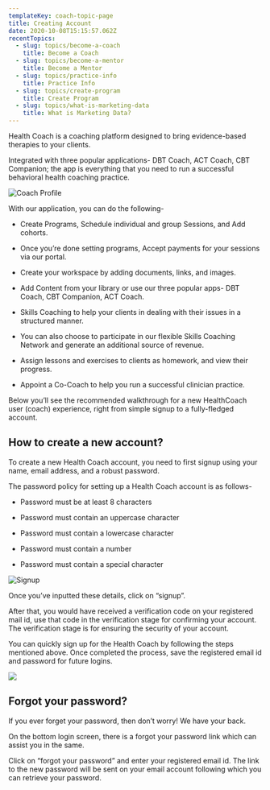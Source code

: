 ```yaml
---
templateKey: coach-topic-page
title: Creating Account
date: 2020-10-08T15:15:57.062Z
recentTopics:
  - slug: topics/become-a-coach
    title: Become a Coach
  - slug: topics/become-a-mentor
    title: Become a Mentor
  - slug: topics/practice-info
    title: Practice Info
  - slug: topics/create-program
    title: Create Program
  - slug: topics/what-is-marketing-data
    title: What is Marketing Data?
---
```

Health Coach is a coaching platform designed to bring evidence-based therapies to your clients.

Integrated with three popular applications- DBT Coach, ACT Coach, CBT Companion; the app is everything that you need to run a successful behavioral health coaching practice. 

![Coach Profile](/img/coach-profile-i.png "Coach Profile")

With our application, you can do the following-

* Create Programs, Schedule individual and group Sessions, and Add cohorts. 



* Once you’re done setting programs, Accept payments for your sessions via our portal. 



* Create your workspace by adding documents, links, and images.



* Add Content from your library or use our three popular apps- DBT Coach, CBT Companion, ACT Coach. 



* Skills Coaching to help your clients in dealing with their issues in a structured manner. 



* You can also choose to participate in our flexible Skills Coaching Network and generate an additional source of revenue. 



* Assign lessons and exercises to clients as homework, and view their progress.



* Appoint a Co-Coach to help you run a successful clinician practice. 

Below you’ll see the recommended walkthrough for a new HealthCoach user (coach) experience, right from simple signup to a fully-fledged account.

## How to create a new account?

To create a new Health Coach account, you need to first signup using your name, email address, and a robust password. 

The password policy for setting up a Health Coach account is as follows-

* Password must be at least 8 characters



* Password must contain an uppercase character



* Password must contain a lowercase character



* Password must contain a number



* Password must contain a special character

![Signup](/img/signup-i.png "Signup")

Once you’ve inputted these details, click on “signup”. 

After that, you would have received a verification code on your registered mail id, use that code in the verification stage for confirming your account. The verification stage is for ensuring the security of your account. 

You can quickly sign up for the Health Coach by following the steps mentioned above. Once completed the process, save the registered email id and password for future logins.

![](/img/login-i.png)

## Forgot your password?

If you ever forget your password, then don’t worry! We have your back. 

On the bottom login screen, there is a forgot your password link which can assist you in the same.

Click on “forgot your password” and enter your registered email id. The link to the new password will be sent on your email account following which you can retrieve your password.
